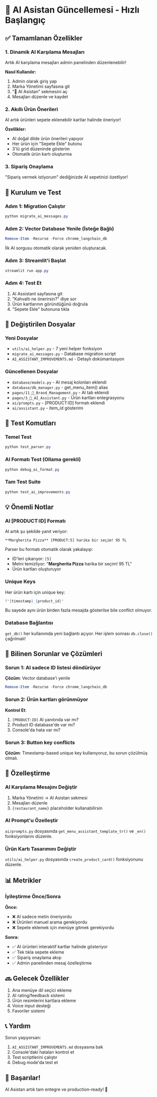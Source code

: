 # 🎯 AI Asistan Güncellemesi - Hızlı Başlangıç

## ✅ Tamamlanan Özellikler

### 1. Dinamik AI Karşılama Mesajları
Artık AI karşılama mesajları admin panelinden düzenlenebilir!

**Nasıl Kullanılır:**
1. Admin olarak giriş yap
2. Marka Yönetimi sayfasına git
3. "🤖 AI Asistan" sekmesini aç
4. Mesajları düzenle ve kaydet

### 2. Akıllı Ürün Önerileri
AI artık ürünleri sepete eklenebilir kartlar halinde öneriyor!

**Özellikler:**
- AI doğal dilde ürün önerileri yapıyor
- Her ürün için "Sepete Ekle" butonu
- 3'lü grid düzeninde gösterim
- Otomatik ürün kartı oluşturma

### 3. Sipariş Onaylama
"Sipariş vermek istiyorum" dediğinizde AI sepetinizi özetliyor!

## 🚀 Kurulum ve Test

### Adım 1: Migration Çalıştır
```powershell
python migrate_ai_messages.py
```

### Adım 2: Vector Database Yenile (İsteğe Bağlı)
```powershell
Remove-Item -Recurse -Force chrome_langchain_db
```
İlk AI sorgusu otomatik olarak yeniden oluşturacak.

### Adım 3: Streamlit'i Başlat
```powershell
streamlit run app.py
```

### Adım 4: Test Et
1. AI Assistant sayfasına git
2. "Kahvaltı ne önerirsin?" diye sor
3. Ürün kartlarının göründüğünü doğrula
4. "Sepete Ekle" butonuna tıkla

## 📁 Değiştirilen Dosyalar

### Yeni Dosyalar
- `utils/ai_helper.py` - 7 yeni helper fonksiyon
- `migrate_ai_messages.py` - Database migration script
- `AI_ASSISTANT_IMPROVEMENTS.md` - Detaylı dokümantasyon

### Güncellenen Dosyalar
- `database/models.py` - AI mesaj kolonları eklendi
- `database/db_manager.py` - get_menu_item() alias
- `pages/11_🏢_Brand_Management.py` - AI tab eklendi
- `pages/3_💬_AI_Assistant.py` - Ürün kartları entegrasyonu
- `ai/prompts.py` - [PRODUCT:ID] formatı eklendi
- `ai/assistant.py` - item_id gösterimi

## 🧪 Test Komutları

### Temel Test
```powershell
python test_parser.py
```

### AI Formatı Test (Ollama gerekli)
```powershell
python debug_ai_format.py
```

### Tam Test Suite
```powershell
python test_ai_improvements.py
```

## 💡 Önemli Notlar

### AI [PRODUCT:ID] Formatı
AI artık şu şekilde yanıt veriyor:
```
**Margherita Pizza** [PRODUCT:5] harika bir seçim! 95 TL
```

Parser bu formatı otomatik olarak yakalayıp:
- ID'leri çıkarıyor: `[5]`
- Metni temizliyor: "**Margherita Pizza** harika bir seçim! 95 TL"
- Ürün kartları oluşturuyor

### Unique Keys
Her ürün kartı için unique key:
```python
f"{timestamp}_{product_id}"
```
Bu sayede aynı ürün birden fazla mesajda gösterilse bile conflict olmuyor.

### Database Bağlantısı
`get_db()` her kullanımda yeni bağlantı açıyor. Her işlem sonrası `db.close()` çağrılmalı!

## 🐛 Bilinen Sorunlar ve Çözümleri

### Sorun 1: AI sadece ID listesi döndürüyor
**Çözüm**: Vector database'i yenile
```powershell
Remove-Item -Recurse -Force chrome_langchain_db
```

### Sorun 2: Ürün kartları görünmüyor
**Kontrol Et**:
1. `[PRODUCT:ID]` AI yanıtında var mı?
2. Product ID database'de var mı?
3. Console'da hata var mı?

### Sorun 3: Button key conflicts
**Çözüm**: Timestamp-based unique key kullanıyoruz, bu sorun çözülmüş olmalı.

## 🎨 Özelleştirme

### AI Karşılama Mesajını Değiştir
1. Marka Yönetimi → AI Asistan sekmesi
2. Mesajları düzenle
3. `{restaurant_name}` placeholder kullanabilirsin

### AI Prompt'u Özelleştir
`ai/prompts.py` dosyasında `get_menu_assistant_template_tr()` ve `_en()` fonksiyonlarını düzenle.

### Ürün Kartı Tasarımını Değiştir
`utils/ai_helper.py` dosyasında `create_product_card()` fonksiyonunu düzenle.

## 📊 Metrikler

### İyileştirme Önce/Sonra

**Önce:**
- ❌ AI sadece metin öneriyordu
- ❌ Ürünleri manuel arama gerekiyordu
- ❌ Sepete eklemek için menüye gitmek gerekiyordu

**Sonra:**
- ✅ AI ürünleri interaktif kartlar halinde gösteriyor
- ✅ Tek tıkla sepete ekleme
- ✅ Sipariş onaylama akışı
- ✅ Admin panelinden mesaj özelleştirme

## 🔜 Gelecek Özellikler

1. Ana menüye dil seçici ekleme
2. AI rating/feedback sistemi
3. Ürün resimlerini kartlara ekleme
4. Voice input desteği
5. Favoriler sistemi

## 📞 Yardım

Sorun yaşıyorsan:
1. `AI_ASSISTANT_IMPROVEMENTS.md` dosyasına bak
2. Console'daki hataları kontrol et
3. Test scriptlerini çalıştır
4. Debug mode'da test et

## 🎉 Başarılar!

AI Asistan artık tam entegre ve production-ready! 🚀
